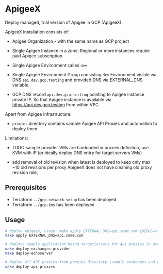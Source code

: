 # ApigeeX

Deploy managed, trial version of Apigee in GCP (ApigeeX).

ApigeeX installation consists of:

* Apigee Organization - with the same name as GCP project

* Single Apigee Instance in a zone.  Regional or more instances require paid Apigee subscription.

* Single Apigee Environment called `dev`

* Single Apigee Environment Group consisting `dev` Environment visible via DNS `api.dev.gcp.testing` and provided DNS via EXTERNAL_DNS variable.

* GCP DNS record `api.dev.gcp.testing` pointing to Apigee Instance private IP.
  So that Apigee instance is available via <https://api.dev.gcp.testing> from within VPC.

Apart from Apigee infrastructure:

* `proxies` directory contains sample Apigee API Proxies and automation to deploy them

Limitations:

* TODO sample provider VMs are hardcoded in proxies definition, use KVM with IP (or ideally deploy DNS entry for target servers VMs)

* add removal of old revision when latest is deployed to keep only max ~10 old revisions per proxy ApigeeX does not have cleaning old proxy revision rule,

## Prerequisites

* Terraform `../gcp-network-setup` has been deployed
* Terraform `../gcp-kms` has been deployed

## Usage

```bash
# deploy ApigeeX, usage: make apply EXTERNAL_DNS=api.some.com [DEBUG=true APPROVE=false]
make apply EXTERNAL_DNS=api.some.com

# deploys sample application being targetServers for Api proxies in proxies directory
make deploy-exchanges-provider
make deploy-echoserver

# deploy all API proxies from proxies directory (sample exchanges and echoserver) on Apigee
make deploy-api-proxies
```
